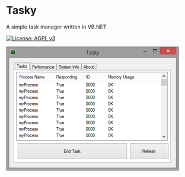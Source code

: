 # Tasky
A simple task manager written in VB.NET

[![License: AGPL v3](https://img.shields.io/badge/License-AGPL%20v3-blue.svg)](https://www.gnu.org/licenses/agpl-3.0)


![alt text](https://github.com/ejj28/tasky/blob/master/screenshots/Tasky1.png "Tasky")
